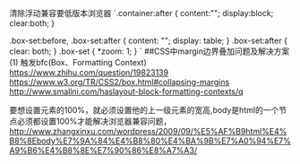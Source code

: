 清除浮动兼容要低版本浏览器
`.container:after {
  content:"";
  display:block;
  clear:both;
}

.box-set:before,
.box-set:after {
  content: "";
  display: table;
}
.box-set:after {
  clear: both;
}
.box-set {
  *zoom: 1;
}
`
##CSS中margin边界叠加问题及解决方案(1)
触发bfc(Box、Formatting Context)
https://www.zhihu.com/question/19823139
https://www.w3.org/TR/CSS2/box.html#collapsing-margins
http://www.smallni.com/haslayout-block-formatting-contexts/q

要想设置元素的100%，就必须设置他的上一级元素的宽高,body是html的一个节点必须都设置100%才能解决浏览器兼容问题，
http://www.zhangxinxu.com/wordpress/2009/09/%E5%AF%B9html%E4%B8%8Ebody%E7%9A%84%E4%B8%80%E4%BA%9B%E7%A0%94%E7%A9%B6%E4%B8%8E%E7%90%86%E8%A7%A3/
